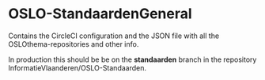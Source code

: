 # OSLO-StandaardenGeneral

Contains the CircleCI configuration and the JSON file with all the OSLOthema-repositories and other info.

In production this should be be on the **standaarden** branch in the repository InformatieVlaanderen/OSLO-Standaarden.

